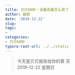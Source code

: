 ```yaml
---
title: 贝贝60秒：说着说着怎么哭了
author: 曲政
date: '2019-12-22'
slug: 
tags:
- 
categories:
- 贝贝60秒
typora-root-url: ../../static
---
```

> 今天是贝贝报告给你的第  天   
> 2019-12-22 星期日 

